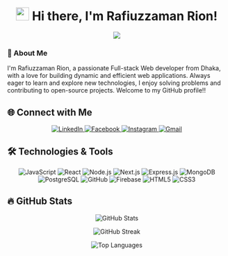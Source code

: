 <h1 align="center">
  <img src="https://media.giphy.com/media/hvRJCLFzcasrR4ia7z/giphy.gif" width="30px">
  Hi there, I'm Rafiuzzaman Rion!
</h1>

<p align="center">
  <img src="https://readme-typing-svg.herokuapp.com?font=Roboto&color=%2336BCF7&size=25&center=true&vCenter=true&lines=Full-Stack+Web+Developer;Front-End+Web+Developer;MERN-Stack+Web+Enthusiast;Always+Learning+New+Things!" />
</p>

### 👋 About Me
I'm Rafiuzzaman Rion, a passionate Full-stack Web developer from Dhaka, with a love for building dynamic and efficient web applications. Always eager to learn and explore new technologies, I enjoy solving problems and contributing to open-source projects. Welcome to my GitHub profile!!

## 🌐 Connect with Me
<p align="center">
  <a href="https://www.linkedin.com/in/rafiuzzaman-rion-ba3575291/">
    <img src="https://img.icons8.com/color/48/000000/linkedin-circled--v1.png" alt="LinkedIn" />
  </a>
  <a href="https://www.facebook.com/rafiuzzaman5683/">
    <img src="https://img.icons8.com/color/48/000000/facebook.png" alt="Facebook" />
  </a>
  <a href="https://www.instagram.com/rafiuzzaman_rion/">
    <img src="https://img.icons8.com/color/48/000000/instagram-new.png" alt="Instagram" />
  </a>
  
  <a href="mailto:rafiujjaman5683@gmail.com" target="_blank">
    <img src="https://img.icons8.com/color/48/000000/gmail.png" alt="Gmail" />
  </a>
  </a>
</p>

## 🛠️ Technologies & Tools 
<p align="center">
  <img src="https://img.icons8.com/color/48/000000/javascript.png" alt="JavaScript"/>
  <img src="https://img.icons8.com/ultraviolet/48/000000/react.png" alt="React"/>
  <img src="https://img.icons8.com/fluency/48/000000/node-js.png" alt="Node.js"/>
  <img src="https://img.icons8.com/color/48/000000/nextjs.png" alt="Next.js"/>
  <img src="https://img.icons8.com/color/48/000000/express.png" alt="Express.js"/>
  <img src="https://img.icons8.com/color/48/000000/mongodb.png" alt="MongoDB"/>
  <img src="https://img.icons8.com/color/48/000000/postgreesql.png" alt="PostgreSQL"/>
  <img src="https://img.icons8.com/color/48/000000/github.png" alt="GitHub"/>
  <img src="https://img.icons8.com/color/48/000000/firebase.png" alt="Firebase"/>
  <img src="https://img.icons8.com/color/48/000000/html-5.png" alt="HTML5"/>
  <img src="https://img.icons8.com/color/48/000000/css3.png" alt="CSS3"/>
</p>

## 🔥 GitHub Stats

  <p align="center"><img src="https://github-readme-stats.vercel.app/api?username=RafiuzzamanRion&show_icons=true&theme=radical&count_private=true" alt="GitHub Stats" /></p>
  <p align="center"><img src="https://github-readme-streak-stats.herokuapp.com/?user=RafiuzzamanRion&theme=radical" alt="GitHub Streak" /></p>
  <p align="center"><img src="https://github-readme-stats.vercel.app/api/top-langs/?username=RafiuzzamanRion&layout=compact&theme=radical" alt="Top Languages" /></p>




